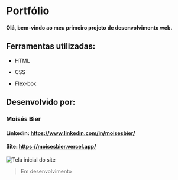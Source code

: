 # Portfólio

#### Olá, bem-vindo ao meu primeiro projeto de desenvolvimento web.

## Ferramentas utilizadas:

* HTML

* CSS

* Flex-box

## Desenvolvido por:

### Moisés Bier

#### Linkedin: https://www.linkedin.com/in/moisesbier/

#### Site: https://moisesbier.vercel.app/

![Tela inicial do site](https://i.imgur.com/u3IzcsJ.png)

> Em desenvolvimento

